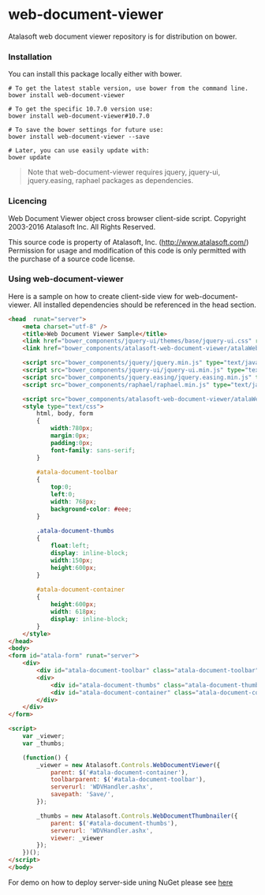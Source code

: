 # web-document-viewer
Atalasoft web document viewer repository is for distribution on bower. 

### Installation
You can install this package locally either with bower.
```shell
# To get the latest stable version, use bower from the command line.
bower install web-document-viewer

# To get the specific 10.7.0 version use:
bower install web-document-viewer#10.7.0

# To save the bower settings for future use:
bower install web-document-viewer --save

# Later, you can use easily update with:
bower update
```
> Note that web-document-viewer requires jquery, jquery-ui, jquery.easing, raphael packages as dependencies.

### Licencing 

Web Document Viewer object cross browser client-side script. 
Copyright 2003-2016 Atalasoft Inc. All Rights Reserved.

This source code is property of Atalasoft, Inc. (http://www.atalasoft.com/)
Permission for usage and modification of this code is only permitted 
with the purchase of a source code license.

### Using web-document-viewer
Here is a sample on how to create client-side view for web-document-viewer.
All installed dependencies should be referenced in the head section.
```html
<head  runat="server">
    <meta charset="utf-8" />
    <title>Web Document Viewer Sample</title>
    <link href="bower_components/jquery-ui/themes/base/jquery-ui.css" rel="stylesheet" type="text/css" />
    <link href="bower_components/atalasoft-web-document-viewer/atalaWebDocumentViewer.css" rel="stylesheet" type="text/css" />

    <script src="bower_components/jquery/jquery.min.js" type="text/javascript"></script>
    <script src="bower_components/jquery-ui/jquery-ui.min.js" type="text/javascript"></script>
    <script src="bower_components/jquery.easing/jquery.easing.min.js" type="text/javascript"></script>
    <script src="bower_components/raphael/raphael.min.js" type="text/javascript"></script>

    <script src="bower_components/atalasoft-web-document-viewer/atalaWebDocumentViewer.js" type="text/javascript"></script>
    <style type="text/css">
		html, body, form
	    {	
			width:780px;
			margin:0px;
			padding:0px;
			font-family: sans-serif;
		}
		
		#atala-document-toolbar
		{
		    top:0;
		    left:0;
		    width: 768px;
		    background-color: #eee;
		}
		
		.atala-document-thumbs
		{
		    float:left;
		    display: inline-block;
		    width:150px;
		    height:600px;
		}	
		
		#atala-document-container
		{
			height:600px;
			width: 618px;
			display: inline-block;
		}
	</style>
</head>
<body>
<form id="atala-form" runat="server">
    <div>
        <div id="atala-document-toolbar" class="atala-document-toolbar"></div>
        <div>
            <div id="atala-document-thumbs" class="atala-document-thumbs"></div>
            <div id="atala-document-container" class="atala-document-container"></div>
        </div>
    </div>
</form>

<script>
    var _viewer;
    var _thumbs;

    (function() {
        _viewer = new Atalasoft.Controls.WebDocumentViewer({
            parent: $('#atala-document-container'),
            toolbarparent: $('#atala-document-toolbar'),
            serverurl: 'WDVHandler.ashx',
            savepath: 'Save/',
        });

        _thumbs = new Atalasoft.Controls.WebDocumentThumbnailer({
            parent: $('#atala-document-thumbs'),
            serverurl: 'WDVHandler.ashx',
            viewer: _viewer
        });
    })();
</script>
</body>
```

For demo on how to deploy server-side uning NuGet please see [here](http://atalasoft.github.io/2016/06/21/nuget-tutorial-wdv/)

